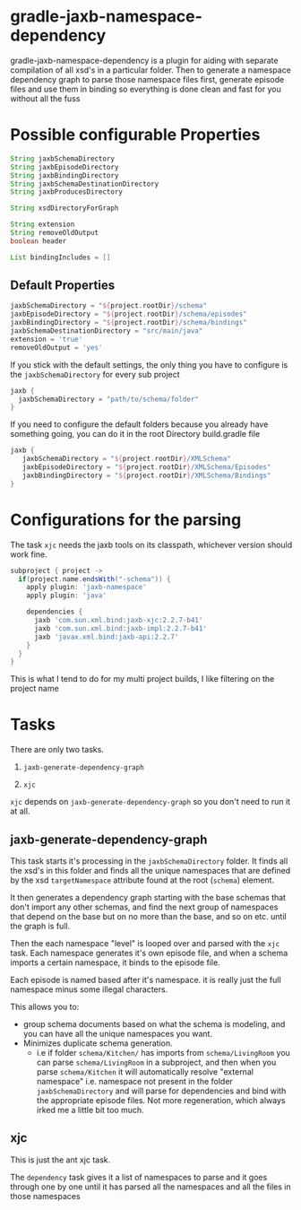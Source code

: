 gradle-jaxb-namespace-dependency
================================

gradle-jaxb-namespace-dependency is a plugin for aiding with separate compilation of all xsd's in a particular folder. Then to generate a namespace dependency graph to parse those namespace files first, generate episode files and use them in binding so everything is done clean and fast for you without all the fuss

# Possible configurable Properties #
```groovy
String jaxbSchemaDirectory
String jaxbEpisodeDirectory
String jaxbBindingDirectory
String jaxbSchemaDestinationDirectory
String jaxbProducesDirectory

String xsdDirectoryForGraph

String extension
String removeOldOutput
boolean header

List bindingIncludes = []
```

## Default Properties ##
```groovy
jaxbSchemaDirectory = "${project.rootDir}/schema"
jaxbEpisodeDirectory = "${project.rootDir}/schema/episodes" 
jaxbBindingDirectory = "${project.rootDir}/schema/bindings"
jaxbSchemaDestinationDirectory = "src/main/java"
extension = 'true'
removeOldOutput = 'yes'
```

If you stick with the default settings, the only thing you have to configure is the `jaxbSchemaDirectory` for every sub project

```groovy
jaxb {
  jaxbSchemaDirectory = "path/to/schema/folder"
}
```

If you need to configure the default folders because you already have something going, you can do it in the root Directory build.gradle file

```groovy
jaxb {
   jaxbSchemaDirectory = "${project.rootDir}/XMLSchema"
   jaxbEpisodeDirectory = "${project.rootDir}/XMLSchema/Episodes" 
   jaxbBindingDirectory = "${project.rootDir}/XMLSchema/Bindings"
}
```

# Configurations for the parsing #
The task `xjc` needs the jaxb tools on its classpath, whichever version should work fine. 

```groovy
subproject { project ->
  if(project.name.endsWith("-schema")) { 
    apply plugin: 'jaxb-namespace'
    apply plugin: 'java'

    dependencies { 
      jaxb 'com.sun.xml.bind:jaxb-xjc:2.2.7-b41'
      jaxb 'com.sun.xml.bind:jaxb-impl:2.2.7-b41'
      jaxb 'javax.xml.bind:jaxb-api:2.2.7'
    }
  }
}
```

This is what I tend to do for my multi project builds, I like filtering on the project name

# Tasks #
There are only two tasks.

1. `jaxb-generate-dependency-graph`

2. `xjc`


`xjc` depends on `jaxb-generate-dependency-graph` so you don't need to run it at all. 

## jaxb-generate-dependency-graph ##

This task starts it's processing in the `jaxbSchemaDirectory` folder.  It finds all the xsd's in this folder and finds all the unique namespaces that are defined by the xsd `targetNamespace` attribute found at the root (`schema`) element. 

It then generates a dependency graph starting with the base schemas that don't import any other schemas, and find the next group of namespaces that depend on the base but on no more than the base, and so on etc. until the graph is full.  

Then the each namespace "level" is looped over and parsed with the `xjc` task.  Each namespace generates it's own episode file, and when a schema imports a certain namespace, it binds to the episode file.  

Each episode is named based after it's namespace.  it is really just the full namespace minus some illegal characters. 

This allows you to:
* group schema documents based on what the schema is modeling, and you can have all the unique namespaces you want.  
* Minimizes duplicate schema generation.
  - i.e if folder `schema/Kitchen/` has imports from `schema/LivingRoom` you can parse `schema/LivingRoom` in a subproject, and then when you parse `schema/Kitchen` it will automatically resolve "external namespace" i.e. namespace not present in the folder `jaxbSchemaDirectory` and will parse for dependencies and bind with the appropriate episode files.  Not more regeneration, which always irked me a little bit too much.  

## xjc ##
This is just the ant xjc task.  

The `dependency` task gives it a list of namespaces to parse and it goes through one by one until it has parsed all the namespaces and all the files in those namespaces
  
